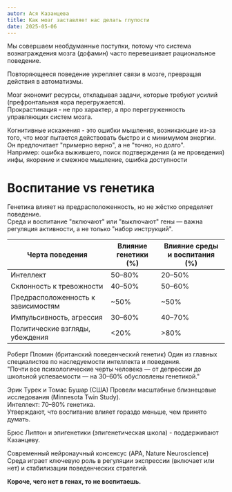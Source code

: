 ```yaml
---
autor: Ася Казанцева
title: Как мозг заставляет нас делать глупости
date: 2025-05-06
---
```

Мы совершаем необдуманные поступки, потому что система вознаграждения мозга (дофамин) часто перевешивает рациональное поведение.

Повторяющееся поведение укрепляет связи в мозге, превращая действия в автоматизмы.

Мозг экономит ресурсы, откладывая задачи, которые требуют усилий (префронтальная кора перегружается).  
Прокрастинация - не про характер, а про перегруженность управляющих систем мозга.

Когнитивные искажения - это ошибки мышления, возникающие из-за того, что мозг пытается действовать быстро и с минимумом энергии. Он предпочитает "примерно верно", а не "точно, но долго".  
Например: ошибка выжившего, поиск подтверждения (а не проведения) инфы, якорение и смежное мышление, ошибка доступности

# Воспитание vs генетика
Генетика влияет на предрасположенность, но не жёстко определяет поведение.  
Среда и воспитание "включают" или "выключают" гены — важна регуляция активности, а не только "набор инструкций".

| Черта поведения                        | Влияние генетики (%) | Влияние среды и воспитания (%) |
|----------------------------------------|-----------------------|----------------------------------|
| Интеллект                              | 50–80%               | 20–50%                          |
| Склонность к тревожности               | 40–50%               | 50–60%                          |
| Предрасположенность к зависимостям     | ~50%                 | ~50%                            |
| Импульсивность, агрессия               | 30–60%               | 40–70%                          |
| Политические взгляды, убеждения        | <20%                 | >80%                            |

Роберт Пломин (британский поведенческий генетик)
Один из главных специалистов по наследуемости интеллекта и поведения.  
"Почти все психологические черты человека — от депрессии до школьной успеваемости — на 30–60% обусловлены генетикой."

Эрик Турек и Томас Бушар (США)
Провели масштабные близнецовые исследования (Minnesota Twin Study).  
Интеллект: 70–80% генетика.  
Утверждают, что воспитание влияет гораздо меньше, чем принято думать.

Брюс Липтон и эпигенетики (эпигенетическая школа) - поддерживают Казанцеву.

Современный нейронаучный консенсус (APA, Nature Neuroscience)  
Среда играет ключевую роль в регуляции экспрессии (включает или нет) и стабилизации поведенческих стратегий.

**Короче, чего нет в генах, то не воспитаешь.**